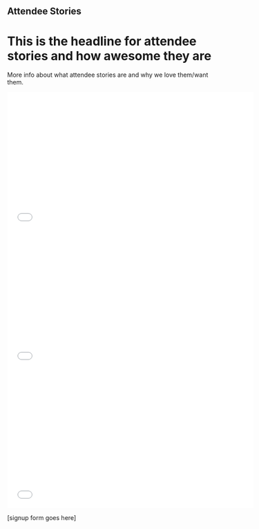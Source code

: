 ## Attendee Stories

# This is the headline for attendee stories and how awesome they are

<div class="zig-zags_blue"></div>

More info about what attendee stories are and why we love them/want them.

<div class="line-canvas"></div>

<iframe src="//player.vimeo.com/video/70277491?title=0&amp;byline=0&amp;portrait=0&amp;color=adbf27" width="570" height="321" frameborder="0" webkitallowfullscreen mozallowfullscreen allowfullscreen></iframe>

<div class="line-canvas"></div>

<iframe src="//player.vimeo.com/video/70277492?title=0&amp;byline=0&amp;portrait=0&amp;color=adbf27" width="570" height="321" frameborder="0" webkitallowfullscreen mozallowfullscreen allowfullscreen></iframe>

<div class="line-canvas"></div>

<iframe src="//player.vimeo.com/video/70277493?title=0&amp;byline=0&amp;portrait=0&amp;color=adbf27" width="570" height="321" frameborder="0" webkitallowfullscreen mozallowfullscreen allowfullscreen></iframe>

<div class="line-canvas"></div>

[signup form goes here]
